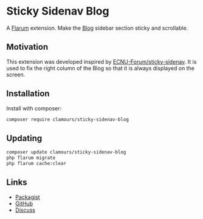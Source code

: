 # Sticky Sidenav Blog

A [Flarum](http://flarum.org)  extension. Make the [Blog](https://github.com/v17development/flarum-blog) sidebar section sticky and scrollable.

## Motivation

This extension was developed inspired by [ECNU-Forum/sticky-sidenav](https://github.com/ECNU-Forum/sticky-sidenav). It is used to fix the right column of the Blog so that it is always displayed on the screen.

## Installation

Install with composer:

```sh
composer require clamours/sticky-sidenav-blog
```

## Updating

```sh
composer update clamours/sticky-sidenav-blog
php flarum migrate
php flarum cache:clear
```

## Links

- [Packagist](https://packagist.org/packages/clamours/sticky-sidenav-blog)
- [GitHub](https://github.com/Clamours/sticky-sidenav-blog)
- [Discuss](https://discuss.flarum.org/d/33482-sticky-sidenav-blog)
